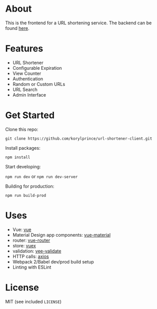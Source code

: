 # About

This is the frontend for a URL shortening service. The backend can be found [here](https://github.com/korylprince/url-shortener-server).

# Features

* URL Shortener
* Configurable Expiration
* View Counter
* Authentication
* Random or Custom URLs
* URL Search
* Admin Interface

# Get Started

Clone this repo:

`git clone https://github.com/korylprince/url-shortener-client.git`

Install packages:

`npm install`

Start developing:

`npm run dev` or `npm run dev-server`

Building for production:

`npm run build-prod`

# Uses

* Vue: [vue](https://vuejs.org/)
* Material Design app components: [vue-material](https://vuematerial.io/)
* router: [vue-router](https://router.vuejs.org/en/)
* store: [vuex](https://vuex.vuejs.org/en/)
* validation: [vee-validate](http://vee-validate.logaretm.com/)
* HTTP calls: [axios](https://github.com/axios/axios)
* Webpack 2/Babel dev/prod build setup
* Linting with ESLint

# License

MIT (see included `LICENSE`)
